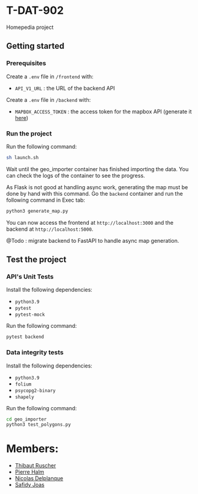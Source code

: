 # T-DAT-902
Homepedia project

## Getting started

### Prerequisites

Create a `.env` file in `/frontend` with:

- `API_V1_URL` : the URL of the backend API

Create a `.env` file in `/backend` with:

- `MAPBOX_ACCESS_TOKEN` : the access token for the mapbox API (generate it [here](https://console.mapbox.com/account/access-tokens/))

### Run the project

Run the following command:

```sh
sh launch.sh
```

Wait until the geo_importer container has finished importing the data.  You can check the logs of the container to see the progress.

As Flask is not good at handling async work, generating the map must be done by hand with this command.  Go the `backend` container and run the following command in Exec tab:

```sh
python3 generate_map.py
```

You can now access the frontend at `http://localhost:3000` and the backend at `http://localhost:5000`.

@Todo : migrate backend to FastAPI to handle async map generation.

## Test the project

### API's Unit Tests

Install the following dependencies:

- `python3.9`
- `pytest`
- `pytest-mock`

Run the following command:

```sh
pytest backend
```

### Data integrity tests

Install the following dependencies:

- `python3.9`
- `folium`
- `psycopg2-binary`
- `shapely`

Run the following command:

```sh
cd geo_importer
python3 test_polygons.py
```

# Members:
- [Thibaut Ruscher](https://github.com/ThibautRuscher)
- [Pierre Halm](https://github.com/Pirooooooo)
- [Nicolas Delplanque](https://github.com/ndevplanque)
- [Safidy Joas](https://github.com/Razanakotoniaina)